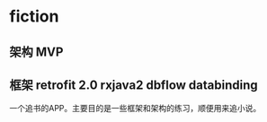 # fiction
## 架构 MVP
## 框架 retrofit 2.0 rxjava2 dbflow databinding
一个追书的APP。主要目的是一些框架和架构的练习，顺便用来追小说。
